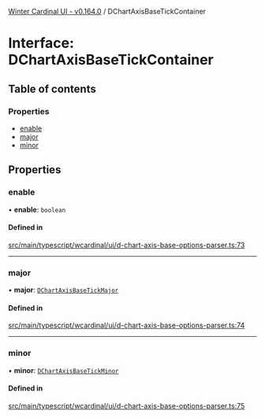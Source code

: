 [Winter Cardinal UI - v0.164.0](../index.md) / DChartAxisBaseTickContainer

# Interface: DChartAxisBaseTickContainer

## Table of contents

### Properties

- [enable](DChartAxisBaseTickContainer.md#enable)
- [major](DChartAxisBaseTickContainer.md#major)
- [minor](DChartAxisBaseTickContainer.md#minor)

## Properties

### enable

• **enable**: `boolean`

#### Defined in

[src/main/typescript/wcardinal/ui/d-chart-axis-base-options-parser.ts:73](https://github.com/winter-cardinal/winter-cardinal-ui/blob/v0.164.0/src/main/typescript/wcardinal/ui/d-chart-axis-base-options-parser.ts#L73)

___

### major

• **major**: [`DChartAxisBaseTickMajor`](DChartAxisBaseTickMajor.md)

#### Defined in

[src/main/typescript/wcardinal/ui/d-chart-axis-base-options-parser.ts:74](https://github.com/winter-cardinal/winter-cardinal-ui/blob/v0.164.0/src/main/typescript/wcardinal/ui/d-chart-axis-base-options-parser.ts#L74)

___

### minor

• **minor**: [`DChartAxisBaseTickMinor`](DChartAxisBaseTickMinor.md)

#### Defined in

[src/main/typescript/wcardinal/ui/d-chart-axis-base-options-parser.ts:75](https://github.com/winter-cardinal/winter-cardinal-ui/blob/v0.164.0/src/main/typescript/wcardinal/ui/d-chart-axis-base-options-parser.ts#L75)
